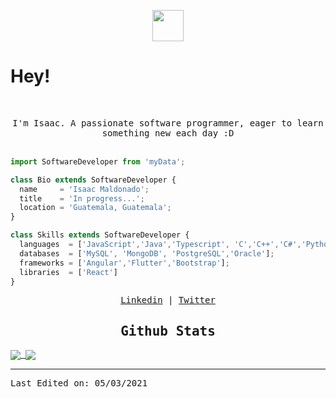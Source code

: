 
<p align="center">
<img height="50"src="https://raw.githubusercontent.com/sidbelbase/sidbelbase/master/wave.gif"/> <samp><h1>Hey!</h1></samp>
</p>

 </br>
<p align="center">
<samp>
I'm Isaac. A passionate software programmer, eager to learn something new each day :D
</samp>
</br></br>

```js
import SoftwareDeveloper from 'myData';

class Bio extends SoftwareDeveloper {
  name     = 'Isaac Maldonado';
  title    = 'In progress...';
  location = 'Guatemala, Guatemala';
}

class Skills extends SoftwareDeveloper {
  languages  = ['JavaScript','Java','Typescript', 'C','C++','C#','Python','Assembly','Dart','Go'];
  databases  = ['MySQL', 'MongoDB', 'PostgreSQL','Oracle'];
  frameworks = ['Angular','Flutter','Bootstrap'];
  libraries  = ['React']
}
```

</p>
<samp>
<p align="center">
<a href="www.linkedin.com/in/isaac-maldonado-4745b2194">Linkedin</a> | <a href="https://twitter.com/Anaklusmos99">Twitter</a>
</p>

<h2 align="center"><samp>Github Stats</samp></h2>

<a href="https://github.com/paulj1989/github-readme-stats">
  <img align="center" src="https://github-stats-51zyiojh0.vercel.app/api?username=einjunge99&&how_icons=false&count_private=true" />
</a>
<a href="https://github.com/github-readme-stats">
  <img align="center" src="https://github-stats-51zyiojh0.vercel.app/api/top-langs/?username=einjunge99&&layout=compact" />
</a>


<!--START_SECTION:waka-->
<!--END_SECTION:waka-->

------

Last Edited on: 05/03/2021

